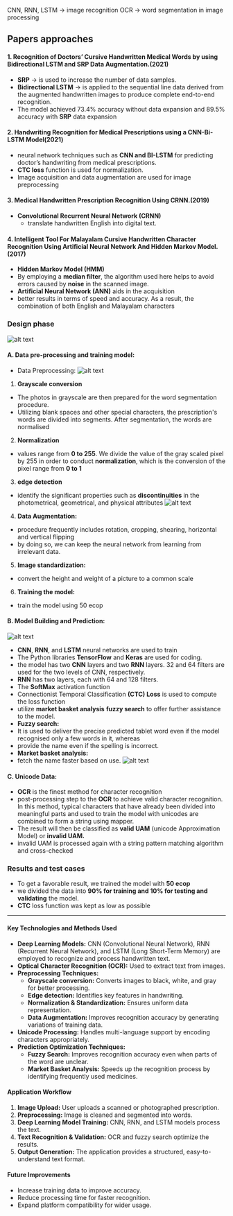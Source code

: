 CNN, RNN, LSTM -> image recognition
OCR -> word segmentation in image processing
## Papers approaches

####  1. Recognition of Doctors’ Cursive Handwritten Medical Words by using **Bidirectional LSTM** and **SRP** Data Augmentation.(2021)
-  **SRP** -> is used to increase the number of data samples.
- **Bidirectional LSTM** -> is applied to the sequential line data derived from the augmented handwritten images to produce complete end-to-end recognition.
- The model achieved 73.4% accuracy without data expansion and 89.5% accuracy with **SRP** data expansion

####  2. Handwriting Recognition for Medical Prescriptions using a CNN-Bi-LSTM Model(2021)
-  neural network techniques such as **CNN and BI-LSTM** for predicting doctor’s handwriting from medical prescriptions.
-  **CTC loss** function is used for normalization. 
-  Image acquisition and data augmentation are used for image preprocessing

####  3. Medical Handwritten Prescription Recognition Using CRNN.(2019)
-  **Convolutional Recurrent Neural Network (CRNN)**
    - translate  handwritten English into digital text.

####  4. Intelligent Tool For Malayalam Cursive Handwritten Character Recognition Using Artificial Neural Network And Hidden Markov Model. (2017)
- **Hidden Markov Model (HMM)**
-  By employing a **median filter**, the algorithm used here helps to avoid errors caused by **noise** in the scanned image.
- **Artificial Neural Network (ANN)** aids in the acquisition
-  better results in terms of speed and
 accuracy. As a result, the combination of both English and
 Malayalam characters 

### Design phase 
![alt text](image-1.png)
#### A. Data pre-processing and training model:
- Data  Preprocessing:
 ![alt text](image-2.png)

1. **Grayscale conversion**
 - The photos in grayscale are then prepared for the word segmentation procedure.
 - Utilizing blank spaces and other special characters, the prescription's words are divided into segments. After segmentation, the words are normalised

2. **Normalization**
 -  values range from **0 to 255**. We divide the value of the gray scaled pixel by 255 in order to conduct **normalization**, which is the conversion of the pixel range from **0 to 1**

3. **edge detection**
 -  identify the significant properties such as **discontinuities** in the photometrical, geometrical, and physical attributes 
 ![alt text](image-3.png)

4. **Data Augmentation:**
 - procedure frequently includes rotation, cropping, shearing, horizontal and vertical flipping
 - by doing so, we can keep the neural network from learning from irrelevant data.

5. **Image standardization:**
 - convert the height and weight of a picture to a common scale

6. **Training the model:**
 - train the model using 50 ecop

####  B. Model Building and Prediction:
![alt text](image-4.png)
- **CNN**, **RNN**, and **LSTM** neural networks are used to train 
- The Python libraries **TensorFlow** and **Keras** are used for coding.
- the model has two **CNN** layers and two **RNN** layers. 32 and 64 filters are used for the two levels of CNN, respectively. 
- **RNN** has two layers, each with 64 and 128 filters.
- The **SoftMax** activation function
- Connectionist Temporal Classification **(CTC) Loss** is used to compute the loss function
- utilize **market basket analysis** **fuzzy search** to offer further assistance to the model.
- **Fuzzy search:**
 -  It is used to deliver the precise predicted tablet word even if the model recognised only a few words in it, whereas
 - provide the name even if the spelling is incorrect. 
- **Market basket analysis:**
 - fetch the name faster based on use.
![alt text](image-5.png)

####  C. Unicode Data:
- **OCR** is the finest method for character recognition
- post-processing step to the **OCR** to achieve valid character recognition. In this method, typical characters that have already been divided into meaningful parts and used to train the model with unicodes are combined to form a string using mapper.
- The result will then be classified as **valid UAM** (unicode Approximation Model) or **invalid UAM.**
- invalid UAM is processed again with a string pattern matching algorithm and cross-checked

### Results and test cases
- To get a favorable result, we trained the model with **50 ecop**
- we divided the data into **90% for training and 10% for testing and validating** the model.
- **CTC** loss function was kept as low as possible


---


#### **Key Technologies and Methods Used**
- **Deep Learning Models:** CNN (Convolutional Neural Network), RNN (Recurrent Neural Network), and LSTM (Long Short-Term Memory) are employed to recognize and process handwritten text.
- **Optical Character Recognition (OCR):** Used to extract text from images.
- **Preprocessing Techniques:**
  - **Grayscale conversion:** Converts images to black, white, and gray for better processing.
  - **Edge detection:** Identifies key features in handwriting.
  - **Normalization & Standardization:** Ensures uniform data representation.
  - **Data Augmentation:** Improves recognition accuracy by generating variations of training data.
- **Unicode Processing:** Handles multi-language support by encoding characters appropriately.
- **Prediction Optimization Techniques:**
  - **Fuzzy Search:** Improves recognition accuracy even when parts of the word are unclear.
  - **Market Basket Analysis:** Speeds up the recognition process by identifying frequently used medicines.

#### **Application Workflow**
1. **Image Upload:** User uploads a scanned or photographed prescription.
2. **Preprocessing:** Image is cleaned and segmented into words.
3. **Deep Learning Model Training:** CNN, RNN, and LSTM models process the text.
4. **Text Recognition & Validation:** OCR and fuzzy search optimize the results.
5. **Output Generation:** The application provides a structured, easy-to-understand text format.

#### **Future Improvements**
- Increase training data to improve accuracy.
- Reduce processing time for faster recognition.
- Expand platform compatibility for wider usage.
